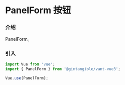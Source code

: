 # PanelForm 按钮

### 介绍

PanelForm。

### 引入

```js
import Vue from 'vue';
import { PanelForm } from '@gintangible/vant-vue3';

Vue.use(PanelForm);
```